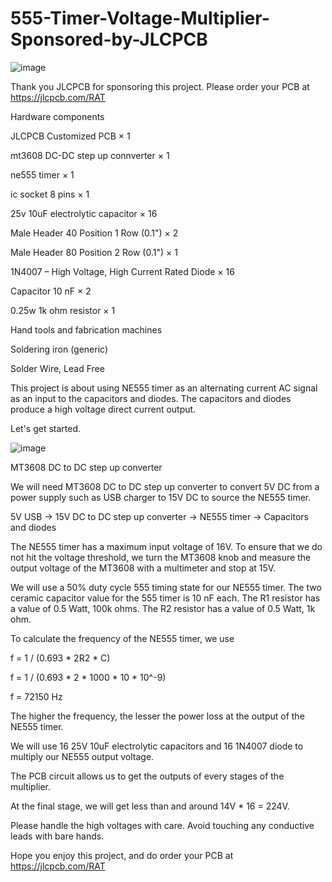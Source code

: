 # 555-Timer-Voltage-Multiplier-Sponsored-by-JLCPCB

![image](https://user-images.githubusercontent.com/85741357/181515018-a9f4f3e3-6e93-4bed-b1fc-299f3b9aee04.png)

Thank you JLCPCB for sponsoring this project. Please order your PCB at https://jlcpcb.com/RAT

Hardware components

JLCPCB Customized PCB ×	1	

mt3608 DC-DC step up connverter ×	1	

ne555 timer ×	1	

ic socket 8 pins ×	1	

25v 10uF electrolytic capacitor ×	16	

Male Header 40 Position 1 Row (0.1") ×	2	

Male Header 80 Position 2 Row (0.1") ×	1	

1N4007 – High Voltage, High Current Rated Diode ×	16	

Capacitor 10 nF ×	2	

0.25w 1k ohm resistor ×	1

Hand tools and fabrication machines

Soldering iron (generic)

Solder Wire, Lead Free

This project is about using NE555 timer as an alternating current AC signal as an input to the capacitors and diodes. The capacitors and diodes produce a high voltage direct current output.

Let's get started.

![image](https://user-images.githubusercontent.com/85741357/181504530-c6731f91-be1d-407b-bd8f-90784234f0cf.png)

MT3608 DC to DC step up converter

We will need MT3608 DC to DC step up converter to convert 5V DC from a power supply such as USB charger to 15V DC to source the NE555 timer.

5V USB -> 15V DC to DC step up converter -> NE555 timer -> Capacitors and diodes

The NE555 timer has a maximum input voltage of 16V. To ensure that we do not hit the voltage threshold, we turn the MT3608 knob and measure the output voltage of the MT3608 with a multimeter and stop at 15V.

We will use a 50% duty cycle 555 timing state for our NE555 timer. The two ceramic capacitor value for the 555 timer is 10 nF each. The R1 resistor has a value of 0.5 Watt, 100k ohms. The R2 resistor has a value of 0.5 Watt, 1k ohm.

To calculate the frequency of the NE555 timer, we use

f = 1 / (0.693 * 2R2 * C)

f = 1 / (0.693 * 2 * 1000 * 10 * 10^-9)

f = 72150 Hz

The higher the frequency, the lesser the power loss at the output of the NE555 timer.

We will use 16 25V 10uF electrolytic capacitors and 16 1N4007 diode to multiply our NE555 output voltage.

The PCB circuit allows us to get the outputs of every stages of the multiplier.

At the final stage, we will get less than and around 14V * 16 = 224V.

Please handle the high voltages with care. Avoid touching any conductive leads with bare hands.

Hope you enjoy this project, and do order your PCB at https://jlcpcb.com/RAT
